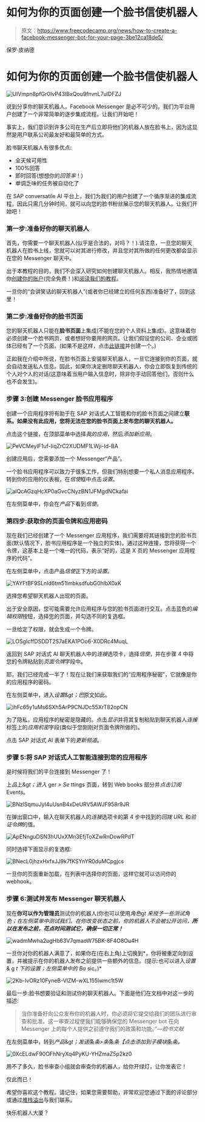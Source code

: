 # 如何为你的页面创建一个脸书信使机器人

> 原文：<https://www.freecodecamp.org/news/how-to-create-a-facebook-messenger-bot-for-your-page-3be12ca18de5/>

保罗·皮纳德

# 如何为你的页面创建一个脸书信使机器人

![UIVmpn8pfGr0IvP43IBxQou9fnvnL7ulDFZJ](img/67d3f05c965b9f6f3b90c645f8ab9447.png)

说到分享你的聊天机器人，Facebook Messenger 是必不可少的。我们为平台用户创建了一个非常简单的逐步集成流程。让我们开始吧！

事实上，我们意识到许多公司在生产后立即将他们的机器人放在脸书上，因为这显然是用户联系公司最友好和最简单的方式。

脸书聊天机器人有很多优点:

*   全天候可用性
*   100%回答
*   即时回答(想想你的*回答率*！)
*   单调乏味的任务被自动化了

在 SAP conversatile AI 平台上，我们为我们的用户创建了一个循序渐进的集成流程，因此只需几分钟时间，就可以向您的脸书粉丝展示您的聊天机器人。让我们开始吧！

### 第一步:准备好你的聊天机器人

首先，你需要一个聊天机器人(似乎是合法的，对吗？！).请注意，一旦您的聊天机器人在脸书上线，您就可以对其进行修改，并且您对其所做的任何更改都会显示在您的 Messenger 聊天中。

出于本教程的目的，我们不会深入研究如何创建聊天机器人。相反，我热情地邀请你[创建你的账户](https://cai.tools.sap/signup)(完全免费！)和[阅读我们的教程](https://medium.freecodecamp.org/how-to-build-your-first-chatbot-with-the-sap-conversational-ai-9a1a2bd44e3c)。

一旦你的“会讲笑话的聊天机器人”(或者你已经建立的任何东西)准备好了，回到这里！

### 第二步:准备好你的脸书页面

您的聊天机器人只能在**脸书页面**上集成(不能在您的个人资料上集成)。这意味着你必须创建一个脸书网页，或者想好你要用的网页。让我们假设您的公司、企业或团体已经有了一个页面。(如果不是这样，点击[此链接](https://www.facebook.com/bookmarks/pages)并创建一个。)

正如我在介绍中所说，在脸书页面上安装聊天机器人，一旦它连接到你的页面，就会自动发送私人信息。因此，如果你决定删除聊天机器人，你会立即恢复到传统的个人对个人的对话(这意味着当用户输入信息时，除非你手动回答他们，否则什么也不会发生)。

### 步骤 3:创建 Messenger 脸书应用程序

创建一个应用程序将有助于在 SAP 对话式人工智能和你的脸书页面之间建立**联系。如果没有此应用，您将无法在您的脸书页面上发布您的聊天机器人。**

点击这个链接，在顶部菜单中选择*我的应用*，然后*添加新应用*。

![PeVCMeylF1uf-IiqZrC2XUDMF1LWji-Id-BA](img/6fbac53de0d8875c6aae7dac3b03c3ed.png)

创建应用后，您需要添加一个 Messenger“产品”。

一个脸书应用程序可以致力于很多工作，但我们特别想要一个私人消息应用程序。转到你的应用的仪表板，在*信使*框中点击*设置*。

![alQcAGzqHcXP0aGvcCNyzBN1JFMgdNCkafai](img/e01d969bf4128c53c524c75052be4766.png)

在左侧菜单中，你会在*产品*下看到*信使*。

### 第四步:获取你的页面令牌和应用密码

现在我们已经创建了一个 Messenger 应用程序，我们需要将其链接到您的脸书页面(默认情况下，脸书应用程序是一个独立的实体)。通过这种连接，您将获得一个令牌，这基本上是一个唯一的代码，表示“好的，这是 X 页的 Messenger 应用程序的代码”。

在左侧菜单中，点击产品*信使*正下方的*设置*。

![YAYFtBF9SLnId6tm51ImbksdfubG0hlbX0xK](img/585bc7de4f5022f64d4aa0b6090be58e.png)

选择您希望聊天机器人出现的页面。

出于安全原因，您可能需要允许应用程序与您的脸书页面进行交互。点击蓝色的*编辑权限*按钮，选择您的页面，并勾选不同的复选框。

一旦给定了权限，就会生成一个令牌。

![LOSgIcffDSDDT2S7aEKA1POo6-X0DRc4MuqL](img/b879d0b876e16bf6458efa6fc53e4323.png)

返回到 SAP 对话式 AI 聊天机器人中的*连接*选项卡，选择*信使*，并在步骤 4 中将您的令牌粘贴到*页面令牌*字段中。

耶，我们已经完成一半了！现在让我们来获取我们的“应用程序秘密”，它就像是你的应用程序的密码。

在左侧菜单中，进入*设置*&*gt；巴*原文如此。

![ihFc65y1uMs6SXh5ArP9CNJDc55XrT82opCN](img/798d531f8049768eba53b9ffc6aab236.png)

为了隐私，应用程序的秘密是隐藏的。点击*显示*并将其复制粘贴到聊天机器人*连接*标签上的*应用机密*字段(类似于您刚刚对页面令牌所做的)。

点击 SAP 对话式 AI 表单下的*更新频道*。

### 步骤 5:将 SAP 对话式人工智能连接到您的应用程序

是时候将我们的平台连接到 Messenger 了！

上*品*上&g*t；进入* ger *> Se* ttings 页面，转到 Web books 部分并*点击订阅* Events。

![BNzlSqmuJyI4uUsnB4xDeURV5AWJF958r9JR](img/41e4c7bf25a1096da65223d87729e0f8.png)

在弹出窗口中，输入在聊天机器人的*连接*选项卡的第 4 步中找到的*回拨 URL* 和*验证令牌*的值。

![ApENnguDSN3hUUxXMn3EfjToXZwRnDowRPdT](img/9b4b3175ac9b8423b23c1b95792a5e7b.png)

同时选择下面显示的复选框:

![BNecL0jhzxHxfxJJ9k7fKSYnYR0duMCpgjcs](img/4db4dfc3c8c26c8dc24784aa0c686226.png)

一旦你的页面重新加载，在列表中选择你的页面，这样它就可以访问你的 webhook。

### 步骤 6:测试并发布 Messenger 聊天机器人

现在**你可以作为管理员**测试你的机器人(你也可以使用*角色*g*t 来授予一些测试角色；在左侧菜单中测试我们。在你改变状态之前，你的机器人不会被公开访问，**所以在发布之前，花点时间测试它，确保一切正常！***

![wadmMwha2ugHb63V7qmaoW75BK-8F4O8Ou4H](img/0e3179cb0f09b697ef7463fde12afba6.png)

一旦你对你的机器人满意了，如果你在(在右上角)上切换到*，你将被重定向到设置，并被提示在你的机器人发布之前提供一些额外的信息。(提示:也可以进入*设置* & g *t 下的设置；左侧菜单中的 Ba* sic。)*

![2Kb-lvORz10FyneB-VlZM-wXL155lwmc1t5W](img/b2b39b7f78f051d4957b5f68cabcc43e.png)

最后一步:脸书想要验证和测试你的聊天机器人。下面是他们在文档中对这一步的描述:

> 当你准备好向公众发布你的机器人时，你必须将它提交给我们的团队进行审查和批准。这一审查过程使我们能够确保您的 Messenger bot 在向 Messenger 上的每个人提供之前遵守我们的政策和功能。*”—脸书文献*

在左侧菜单中，转到*产品*&g*t；发送*条*条>条*条*条【点击添加到子模块*条*条。*

![0XcELdwF90OFhNryXq4PyKU-YHZmaZ5p2kz0](img/f6ab5386eb4b08a7407cc583a5896f6a.png)

用不了多久，脸书审查小组就会审查你的机器人，给你开绿灯，让你发表它！

仅此而已！

希望你喜欢这个教程。请记住，如果您需要帮助，非常欢迎您通过下面的评论部分或通过[堆栈溢出](https://stackoverflow.com/questions/tagged/sap-conversational-ai)与我们联系。

快乐机器人大厦？
